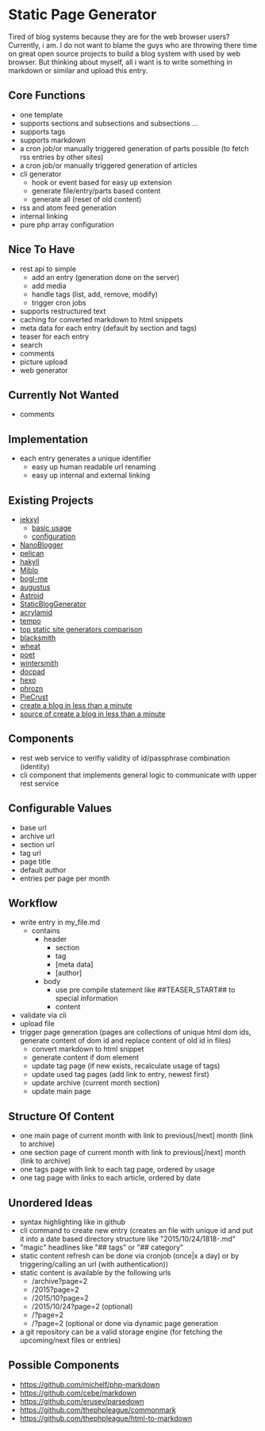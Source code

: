 # Static Page Generator

Tired of blog systems because they are for the web browser users?
Currently, i am. I do not want to blame the guys who are throwing there time on great open source projects to build a blog system with used by web browser. But thinking about myself, all i want is to write something in markdown or similar and upload this entry.

## Core Functions

* one template
* supports sections and subsections and subsections ...
* supports tags
* supports markdown
* a cron job/or manually triggered generation of parts possible (to fetch rss entries by other sites)
* a cron job/or manually triggered generation of articles
* cli generator
    * hook or event based for easy up extension 
    * generate file/entry/parts based content
    * generate all (reset of old content)
* rss and atom feed generation
* internal linking
* pure php array configuration

## Nice To Have

* rest api to simple
    * add an entry (generation done on the server)
    * add media
    * handle tags (list, add, remove, modify)
    * trigger cron jobs
* supports restructured text
* caching for converted markdown to html snippets
* meta data for each entry (default by section and tags)
* teaser for each entry
* search
* comments
* picture upload
* web generator

## Currently Not Wanted

* comments

## Implementation

* each entry generates a unique identifier 
    * easy up human readable url renaming
    * easy up internal and external linking

## Existing Projects

* [jekxyl](https://github.com/osaris/jekxyl)
    * [basic usage](http://jekyllrb.com/docs/usage/)
    * [configuration](http://jekyllrb.com/docs/configuration/)
* [NanoBlogger](http://nanoblogger.sourceforge.net/)
* [pelican](http://docs.getpelican.com/en/3.3.0/)
* [hakyll](http://jaspervdj.be/hakyll)
* [Miblo](https://github.com/rafalp/Miblo)
* [bogl-me](https://github.com/turanct/bogl-me)
* [augustus](https://github.com/xles/augustus)
* [Astroid](https://github.com/cesarparent/Asteroid)
* [StaticBlogGenerator](https://github.com/genintho/StaticBlogGenerator)
* [acrylamid](https://github.com/posativ/acrylamid)
* [tempo](https://github.com/catnapgames/Tempo)
* [top static site generators comparison](http://staticgen.com/)
* [blacksmith](https://github.com/flatiron/blacksmith)
* [wheat](https://github.com/creationix/wheat)
* [poet](https://github.com/jsantell/poet)
* [wintersmith](https://github.com/jnordberg/wintersmith)
* [docpad](https://github.com/bevry/docpad)
* [hexo](https://github.com/tommy351/hexo)
* [phrozn](https://github.com/Pawka/phrozn)
* [PieCrust](https://github.com/ludovicchabant/PieCrust)
* [create a blog in less than a minute](http://moquet.net/blog/create-a-blog-in-less-than-a-minute/)
* [source of create a blog in less than a minute](https://github.com/MattKetmo/moquet.net/blob/master/_posts/2012-08-01-create-a-blog-in-less-than-a-minute.markdown)

## Components

* rest web service to verifiy validity of id/passphrase combination (identity)
* cli component that implements general logic to communicate with upper rest service

## Configurable Values

* base url
* archive url
* section url
* tag url
* page title 
* default author
* entries per page per month

## Workflow

* write entry in my_file.md
    * contains
        * header
            * section
            * tag
            * [meta data]
            * [author]
        * body
            * use pre compile statement like ##TEASER_START## to special information
            * content
* validate via cli
* upload file
* trigger page generation (pages are collections of unique html dom ids, generate content of dom id and replace content of old id in files)
    * convert markdown to html snippet
    * generate content if dom element 
    * update tag page (if new exists, recalculate usage of tags)
    * update used tag pages (add link to entry, newest first)
    * update archive (current month section)
    * update main page

## Structure Of Content

* one main page of current month with link to previous[/next] month (link to archive)
* one section page of current month with link to previous[/next] month (link to archive)
* one tags page with link to each tag page, ordered by usage
* one tag page with links to each article, ordered by date

## Unordered Ideas

* syntax highlighting like in github
* cli command to create new entry (creates an file with unique id and put it into a date based directory structure like "2015/10/24/1818-<uuid>.md"
* "magic" headlines like "## tags" or "## category"
* static content refresh can be done via cronjob (once|x a day) or by triggering/calling an url (with authentication))
* static content is available by the following urls
    * /archive?page=2
    * /2015?page=2
    * /2015/10?page=2
    * /2015/10/24?page=2 (optional)
    * /<category>?page=2
    * /<tag>?page=2 (optional or done via dynamic page generation
* a git repository can be a valid storage engine (for fetching the upcoming/next files or entries)

## Possible Components

* https://github.com/michelf/php-markdown
* https://github.com/cebe/markdown
* https://github.com/erusev/parsedown
* https://github.com/thephpleague/commonmark
* https://github.com/thephpleague/html-to-markdown